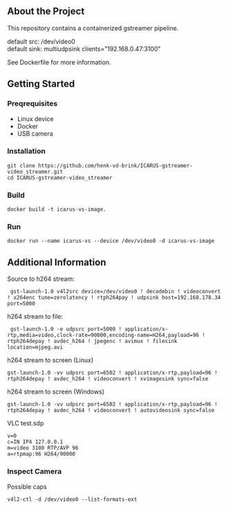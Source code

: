 ## About the Project
This repository contains a containerized gstreamer pipeline.

default src: /dev/video0 \
default sink: multiudpsink clients="192.168.0.47:3100"

See Dockerfile for more information.

## Getting Started

### Preqrequisites
- Linux device
- Docker
- USB camera

### Installation
```
git clone https://github.com/henk-vd-brink/ICARUS-gstreamer-video_streamer.git
cd ICARUS-gstreamer-video_streamer
```

### Build
```
docker build -t icarus-vs-image.
```

### Run
```
docker run --name icarus-vs --device /dev/video0 -d icarus-vs-image
```

## Additional Information

Source to h264 stream:
```
 gst-launch-1.0 v4l2src device=/dev/video0 ! decodebin ! videoconvert ! x264enc tune=zerolatency ! rtph264pay ! udpsink host=192.168.178.34 port=5000
```
 
h264 stream to file:
```
 gst-launch-1.0 -e udpsrc port=5000 ! application/x-rtp,media=video,clock-rate=90000,encoding-name=H264,payload=96 ! rtph264depay ! avdec_h264 ! jpegenc ! avimux ! filesink location=mjpeg.avi
```

h264 stream to screen (Linux)
```
gst-launch-1.0 -vv udpsrc port=6502 ! application/x-rtp,payload=96 ! rtph264depay ! avdec_h264 ! videoconvert ! xvimagesink sync=false
```

h264 stream to screen (Windows)
```
gst-launch-1.0 -vv udpsrc port=6502 ! application/x-rtp,payload=96 ! rtph264depay ! avdec_h264 ! videoconvert ! autovideosink sync=false
```

VLC test.sdp
```
v=0
c=IN IP4 127.0.0.1
m=video 3100 RTP/AVP 96 
a=rtpmap:96 H264/90000
```



### Inspect Camera

Possible caps
```
v4l2-ctl -d /dev/video0 --list-formats-ext
```

